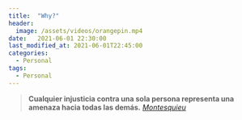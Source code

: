 ```yaml
---
title:  "Why?" 
header:
  image: /assets/videos/orangepin.mp4
date:   2021-06-01 22:30:00
last_modified_at: 2021-06-01T22:45:00
categories:
  - Personal
tags:
  - Personal
---
```


> **Cualquier injusticia contra una sola persona representa una amenaza hacia todas las demás.**
> <cite><a href="https://es.wikipedia.org/wiki/Montesquieu" target="_blank">Montesquieu</a></cite>
